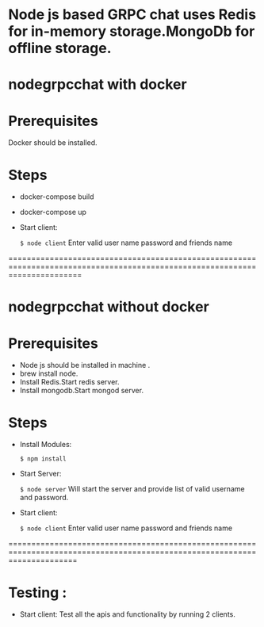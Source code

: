 
# Node js based GRPC chat uses Redis for in-memory storage.MongoDb for offline storage.


# nodegrpcchat with docker

# Prerequisites
Docker should be installed.


# Steps 
 - docker-compose build

 - docker-compose up 

 - Start client:

    ``$ node client``
    Enter valid user name password and friends name


============================================================================================================================


# nodegrpcchat without docker

# Prerequisites
- Node js should be installed in machine .
- brew install node.
- Install Redis.Start redis server.
- Install mongodb.Start mongod server.

# Steps 

 - Install Modules:

    ``$ npm install``
    
    
- Start Server:

    ``$ node server``
    Will start the server and provide list of valid username and password.


- Start client:

    ``$ node client``
    Enter valid user name password and friends name

===========================================================================================================================

# Testing : 
- Start client:
  Test all the apis and functionality by running 2 clients.
  

    

